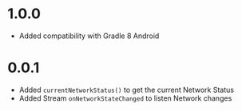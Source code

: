 # 1.0.0

* Added compatibility with Gradle 8 Android

# 0.0.1

* Added `currentNetworkStatus()` to get the current Network Status
* Added Stream `onNetworkStateChanged` to listen Network changes
